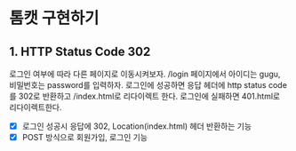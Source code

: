 # 톰캣 구현하기

## 1. HTTP Status Code 302

로그인 여부에 따라 다른 페이지로 이동시켜보자.
/login 페이지에서 아이디는 gugu, 비밀번호는 password를 입력하자.
로그인에 성공하면 응답 헤더에 http status code를 302로 반환하고 /index.html로 리다이렉트 한다.
로그인에 실패하면 401.html로 리다이렉트한다.

- [x] 로그인 성공시 응답에 302, Location(index.html) 헤더 반환하는 기능
- [x] POST 방식으로 회원가입, 로그인 기능
